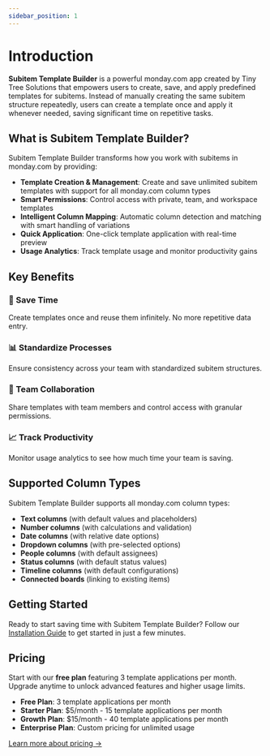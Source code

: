```yaml
---
sidebar_position: 1
---
```


# Introduction

**Subitem Template Builder** is a powerful monday.com app created by Tiny Tree Solutions that empowers users to create, save, and apply predefined templates for subitems. Instead of manually creating the same subitem structure repeatedly, users can create a template once and apply it whenever needed, saving significant time on repetitive tasks.

## What is Subitem Template Builder?

Subitem Template Builder transforms how you work with subitems in monday.com by providing:

- **Template Creation & Management**: Create and save unlimited subitem templates with support for all monday.com column types
- **Smart Permissions**: Control access with private, team, and workspace templates
- **Intelligent Column Mapping**: Automatic column detection and matching with smart handling of variations
- **Quick Application**: One-click template application with real-time preview
- **Usage Analytics**: Track template usage and monitor productivity gains

## Key Benefits

### 🚀 Save Time

Create templates once and reuse them infinitely. No more repetitive data entry.

### 📊 Standardize Processes

Ensure consistency across your team with standardized subitem structures.

### 👥 Team Collaboration

Share templates with team members and control access with granular permissions.

### 📈 Track Productivity

Monitor usage analytics to see how much time your team is saving.

## Supported Column Types

Subitem Template Builder supports all monday.com column types:

- **Text columns** (with default values and placeholders)
- **Number columns** (with calculations and validation)
- **Date columns** (with relative date options)
- **Dropdown columns** (with pre-selected options)
- **People columns** (with default assignees)
- **Status columns** (with default status values)
- **Timeline columns** (with default configurations)
- **Connected boards** (linking to existing items)

## Getting Started

Ready to start saving time with Subitem Template Builder? Follow our [Installation Guide](./installation) to get started in just a few minutes.

## Pricing

Start with our **free plan** featuring 3 template applications per month. Upgrade anytime to unlock advanced features and higher usage limits.

- **Free Plan**: 3 template applications per month
- **Starter Plan**: $5/month - 15 template applications per month
- **Growth Plan**: $15/month - 40 template applications per month
- **Enterprise Plan**: Custom pricing for unlimited usage

[Learn more about pricing →](./pricing/plans)
